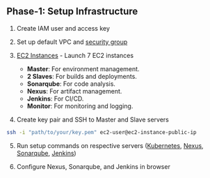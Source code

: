 Phase-1: Setup Infrastructure
-

1. Create IAM user and access key
2. Set up default VPC and [security group](https://github.com/ritvikraj-cse/Projects/blob/Jenkins/Boardgamepipeline_s/PHASE-1/Screenshot%202024-03-13%20002123.png)

3. [EC2 Instances](https://github.com/ritvikraj-cse/Projects/blob/Jenkins/Boardgamepipeline_s/PHASE-1/Create_VM.md) - Launch 7 EC2 instances
   - **Master**: For environment management.
   - **2 Slaves**: For builds and deployments.
   - **Sonarqube**: For code analysis.
   - **Nexus**: For artifact management.
   - **Jenkins**: For CI/CD.
   - **Monitor**: For monitoring and logging.

4. Create key pair and SSH to Master and Slave servers
```bash
ssh -i "path/to/your/key.pem" ec2-user@ec2-instance-public-ip
```

5. Run setup commands on respective servers ([Kubernetes](https://github.com/ritvikraj-cse/Projects/blob/Jenkins/Boardgamepipeline_s/PHASE-1/K8-Setup.md), [Nexus](https://github.com/ritvikraj-cse/Projects/blob/Jenkins/Boardgamepipeline_s/PHASE-1/Nexus.md), [Sonarqube](https://github.com/ritvikraj-cse/Projects/blob/Jenkins/Boardgamepipeline_s/PHASE-1/Sonarqube.md), [Jenkins](https://github.com/ritvikraj-cse/Projects/blob/Jenkins/Boardgamepipeline_s/PHASE-1/Jenkins.md))

6. Configure Nexus, Sonarqube, and Jenkins in browser
